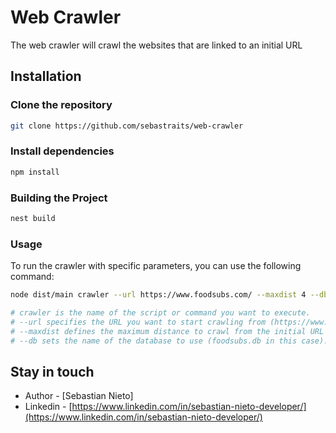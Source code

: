 # Web Crawler
The web crawler will crawl the websites that are linked to an initial URL

## Installation

### Clone the repository

```bash
git clone https://github.com/sebastraits/web-crawler
```

### Install dependencies

```bash
npm install
```

### Building the Project

```bash
nest build
```

### Usage

To run the crawler with specific parameters, you can use the following command:

```bash
node dist/main crawler --url https://www.foodsubs.com/ --maxdist 4 --db foodsubs.db

# crawler is the name of the script or command you want to execute.
# --url specifies the URL you want to start crawling from (https://www.foodsubs.com/ in this case).
# --maxdist defines the maximum distance to crawl from the initial URL (5 in this case).
# --db sets the name of the database to use (foodsubs.db in this case).
```

## Stay in touch

- Author - [Sebastian Nieto]
- Linkedin - [https://www.linkedin.com/in/sebastian-nieto-developer/](https://www.linkedin.com/in/sebastian-nieto-developer/)
